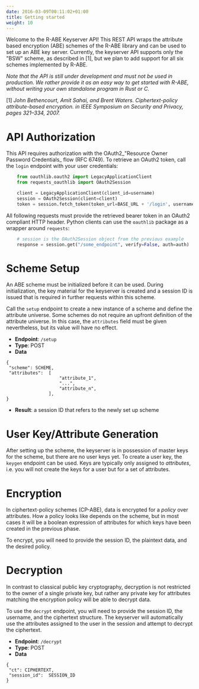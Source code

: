 ```yaml
---
date: 2016-03-09T00:11:02+01:00
title: Getting started
weight: 10
---
```



Welcome to the R-ABE Keyserver API! This REST API wraps the attribute based encryption (ABE) schemes of the R-ABE library and can be used to set up an ABE key server.
Currently, the keyserver API supports only the "BSW" scheme, as described in [1], but we plan to add support for all six schemes implemented by R-ABE.


_Note that the API is still under development and must not be used in production. We rather provide it as an easy way to get started with R-ABE, without writing your own standalone program in Rust or C._




[1] _John Bethencourt, Amit Sahai, and Brent Waters. Ciphertext-policy attribute-based encryption. in IEEE Symposium on Security and Privacy, pages 321–334, 2007._


# API Authorization

This API requires authorization with the OAuth2_"Resource Owner Password Credentials_ flow (RFC 6749). To retrieve an OAuth2 token, call the `login` endpoint with your user credentials:

```python
	from oauthlib.oauth2 import LegacyApplicationClient
	from requests_oauthlib import OAuth2Session

	client = LegacyApplicationClient(client_id=username)
	session = OAuth2Session(client=client)
	token = session.fetch_token(token_url=BASE_URL + '/login', username=username, password=password, auth=auth)
```

All following requests must provide the retrieved bearer token in an OAuth2 compliant HTTP header. Python clients can use the `oauthlib` package as a wrapper around `requests`:

```python
	# session is the OAuth2Session object from the previous example
	response = session.get("/some_endpoint", verify=False, auth=auth)
```

# Scheme Setup

An ABE scheme must be initialized before it can be used. During initialization, the key material for the keyserver is created and a session ID is issued that is required in further requests within this scheme.

Call the `setup` endpoint to create a new instance of a scheme and define the attribute universe. Some schemes do not require an upfront definition of the attribute universe. In this case, the `attributes` field must be given nevertheless, but its value will have no effect.

* __Endpoint__:	`/setup`
* __Type__:	POST
* __Data__
```
{
 "scheme": SCHEME,
 "attributes":  [
 					"attribute_1",
 					"...",
 					"attribute_n",
 				],
}
```
* __Result__: a session ID that refers to the newly set up scheme

# User Key/Attribute Generation

After setting up the scheme, the keyserver is in possession of master keys for the scheme, but there are no user keys yet. To create a user key, the `keygen` endpoint can be used. Keys are typically only assigned to _attributes_, i.e. you will not create the keys for a user but for a set of attributes.


# Encryption

In ciphertext-policy schemes (CP-ABE), data is encrypted for a _policy_ over attributes. How a policy looks like depends on the scheme, but in most cases it will be a boolean expression of attributes for which keys have been created in the previous phase.

To encrypt, you will need to provide the session ID, the plaintext data, and the desired policy.



# Decryption

In contrast to classical public key cryptography, decryption is not restricted to the owner of a single private key, but rather any private key for attributes matching the encryption policy will be able to decrypt data.

To use the `decrypt` endpoint, you will need to provide the session ID, the username, and the ciphertext structure. The keyserver will automatically use the attributes assigned to the user in the session and attempt to decrypt the ciphertext.

 * __Endpoint__:	`/decrypt`
* __Type__:	POST
* __Data__
```
{
 "ct": CIPHERTEXT,
 "session_id":  SESSION_ID
}